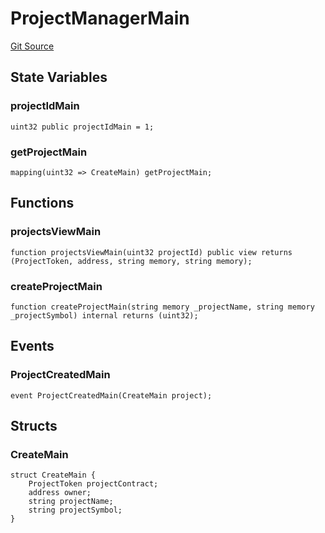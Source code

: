# ProjectManagerMain
[Git Source](https://github.com/sbsweb3hub/sbs_contracts/blob/6b40f2679f7e03f7398df97700949af278bd88cc/src/ProjectManagerMain.sol)


## State Variables
### projectIdMain

```solidity
uint32 public projectIdMain = 1;
```


### getProjectMain

```solidity
mapping(uint32 => CreateMain) getProjectMain;
```


## Functions
### projectsViewMain


```solidity
function projectsViewMain(uint32 projectId) public view returns (ProjectToken, address, string memory, string memory);
```

### createProjectMain


```solidity
function createProjectMain(string memory _projectName, string memory _projectSymbol) internal returns (uint32);
```

## Events
### ProjectCreatedMain

```solidity
event ProjectCreatedMain(CreateMain project);
```

## Structs
### CreateMain

```solidity
struct CreateMain {
    ProjectToken projectContract;
    address owner;
    string projectName;
    string projectSymbol;
}
```

